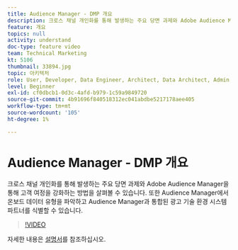```yaml
---
title: Audience Manager - DMP 개요
description: 크로스 채널 개인화를 통해 발생하는 주요 당면 과제와 Adobe Audience Manager을 통해 고객 여정을 강화하는 방법을 살펴볼 수 있습니다. 또한 Audience Manager에서 온보드 데이터 유형을 파악하고 Audience Manager과 통합된 광고 기술 환경 시스템 파트너를 식별할 수 있습니다.
feature: 개요
topics: null
activity: understand
doc-type: feature video
team: Technical Marketing
kt: 5106
thumbnail: 33894.jpg
topic: 아키텍처
role: User, Developer, Data Engineer, Architect, Data Architect, Admin, Leader
level: Beginner
exl-id: cf0dbcb1-0d3c-4afd-b979-1c59a9849720
source-git-commit: 4b91696f840518312ec041abdbe5217178aee405
workflow-type: tm+mt
source-wordcount: '105'
ht-degree: 1%

---
```


# Audience Manager - DMP 개요

크로스 채널 개인화를 통해 발생하는 주요 당면 과제와 Adobe Audience Manager을 통해 고객 여정을 강화하는 방법을 살펴볼 수 있습니다. 또한 Audience Manager에서 온보드 데이터 유형을 파악하고 Audience Manager과 통합된 광고 기술 환경 시스템 파트너를 식별할 수 있습니다.

>[!VIDEO](https://video.tv.adobe.com/v/33894/?quality=12)

자세한 내용은 [설명서](https://docs.adobe.com/content/help/en/audience-manager/user-guide/overview/aam-overview.html)를 참조하십시오.
